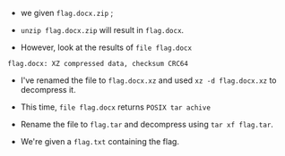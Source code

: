 - we given `flag.docx.zip` ; 

- `unzip flag.docx.zip` will result in `flag.docx`.

- However, look at the results of `file flag.docx`

```
flag.docx: XZ compressed data, checksum CRC64
```

- I've renamed the file to `flag.docx.xz` and used `xz -d flag.docx.xz` to decompress it.

- This time, `file flag.docx` returns `POSIX tar achive`

- Rename the file to `flag.tar` and decompress using `tar xf flag.tar`.

- We're given a `flag.txt` containing the flag.
